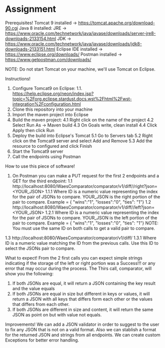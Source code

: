 # Assignment
Prerequisites!
Tomcat 9 installed -> https://tomcat.apache.org/download-90.cgi
Java 8 installed:
  JRE -> https://www.oracle.com/technetwork/java/javase/downloads/server-jre8-downloads-2133154.html
  JDK -> https://www.oracle.com/technetwork/java/javase/downloads/jdk8-downloads-2133151.html
Eclipse IDE installed -> https://www.eclipse.org/downloads/
Postman installed -> https://www.getpostman.com/downloads/

NOTE: Do not start Tomcat on your machine, we'll use Tomcat on Eclipse.

Instructions!
1. Configure Tomcat9 on Eclipse:
  1.1. https://help.eclipse.org/neon/index.jsp?topic=%2Forg.eclipse.stardust.docs.wst%2Fhtml%2Fwst-integration%2Fconfiguration.html
2. Clone this repository into your machine
3. Import the maven project into Eclipse
4. Build the maven project:
  4.1 Right click on the name of the project
  4.2 Select Run As -> Maven build
  4.3 On Goals write, clean install
  4.4 Click Apply then click Run
5. Deploy the build into Eclipse's Tomcat
  5.1 Go to Servers tab
  5.2 Right click on the Tomcat9 server and select Add and Remove
  5.3 Add the resource to configured and click Finish
6. Start the Tomcat9 server
7. Call the endpoints using Postman

How to use this piece of software!
1. On Postman you can make a PUT request for the first 2 endpoints and a GET for the third endpoint:
  1.1 http://localhost:8080/WaesComparator/comparator/v1/diff/<ID>/right?json=<YOUR_JSON>
    1.1.1 Where ID is a numeric value representing the index for the pair of JSONs to compare. YOUR_JSON is the right portion of the pair
          to compare. Example = { "wins":"1", "losses":"0", "ties": "1"}
  1.2 http://localhost:8080/WaesComparator/comparator/v1/diff/<ID>/left?json=<YOUR_JSON>
    1.2.1 Where ID is a numeric value representing the index for the pair of JSONs to compare. YOUR_JSON is the left portion of the pair
          to compare. Example = { "wins":"1", "losses":"0", "ties": "1"}
  NOTE: You must use the same ID on both calls to get a valid pair to compare.
  
  1.3 http://localhost:8080/WaesComparator/comparator/v1/diff/<ID>
    1.3.1 Where ID is a numeric value matching the ID from the previous calls. Use this ID to select the JSONs pair to compare.

What to expect!
From the 2 first calls you can expect simple strings indicating if the storage of the left or right portion was a Success!!! or any error that may occur during the process.
The Thirs call, comparator, will show you the following:
  1. If both JSONs are equal, it will return a JSON containing the key result and the value equals
  2. If both JSONs are equal in size but different in keys or values, it will return a JSON with all keys that differs form each other or the values that differs from each other.
  3. If both JSONs are different in size and content, it will return the same JSON as point on but with value not equals.
  
Improvements!
We can add a JSON validator in order to suggest to the user to fix any JSON that is not on a valid format. Also we can stablish a format for the returned JSON and strings from all endpoints. We can create custom Exceptions for better error handling.
